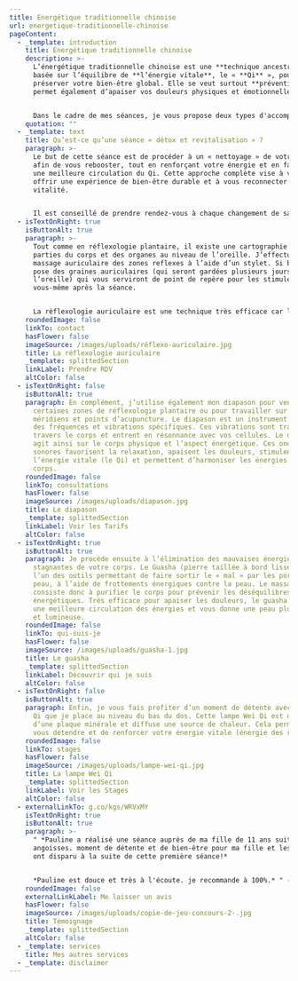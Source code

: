 ```yaml
---
title: Energétique traditionnelle chinoise
url: energetique-traditionnelle-chinoise
pageContent:
  - _template: introduction
    title: Energétique traditionnelle chinoise
    description: >-
      L’énergétique traditionnelle chinoise est une **technique ancestrale**
      basée sur l’équilibre de **l’énergie vitale**, le « **Qi** », pour
      préserver votre bien-être global. Elle se veut surtout **préventive** mais
      permet également d’apaiser vos douleurs physiques et émotionnelles. 


      Dans le cadre de mes séances, je vous propose deux types d'accompagnement : l'un sur-mesure, adapté à vos besoins et problématiques, et l'autre préventif, sous forme de séances de « **détox et revitalisation** ».
    quotation: ""
  - _template: text
    title: Qu’est-ce qu’une séance « détox et revitalisation » ?
    paragraph: >-
      Le but de cette séance est de procéder à un « nettoyage » de votre corps
      afin de vous rebooster, tout en renforçant votre énergie et en favorisant
      une meilleure circulation du Qi. Cette approche complète vise à vous
      offrir une expérience de bien-être durable et à vous reconnecter à votre
      vitalité.


      Il est conseillé de prendre rendez-vous à chaque changement de saison afin de vous aligner aux énergies propres à chacune d’elles, ou dès qu'un besoin spécifique se fait ressentir.
  - isTextOnRight: true
    isButtonAlt: true
    paragraph: >-
      Tout comme en réflexologie plantaire, il existe une cartographie des
      parties du corps et des organes au niveau de l’oreille. J’effectue un
      massage auriculaire des zones reflexes à l’aide d’un stylet. Si besoin, je
      pose des graines auriculaires (qui seront gardées plusieurs jours sur
      l’oreille) qui vous serviront de point de repère pour les stimuler
      vous-même après la séance. 


      La réflexologie auriculaire est une technique très efficace car le pavillon de l’oreille possède beaucoup d’innervations et se trouve proche du cerveau. L’information est donc envoyée au cerveau très rapidement, qui peut donc la transmettre aux différentes parties du corps concernées. La réflexologie auriculaire permet ainsi d’observer des bienfaits rapidement. Elle est utile pour réduire vos maux et douleurs.
    roundedImage: false
    linkTo: contact
    hasFlower: false
    imageSource: /images/uploads/réflexo-auriculaire.jpg
    title: La réflexologie auriculaire
    _template: splittedSection
    linkLabel: Prendre RDV
    altColor: false
  - isTextOnRight: false
    isButtonAlt: true
    paragraph: En complément, j’utilise également mon diapason pour venir stimuler
      certaines zones de réflexologie plantaire ou pour travailler sur des
      méridiens et points d’acupuncture. Le diapason est un instrument qui émet
      des fréquences et vibrations spécifiques. Ces vibrations sont transmises à
      travers le corps et entrent en résonnance avec vos cellules. Le diapason
      agit ainsi sur le corps physique et l’aspect énergétique. Ces ondes
      sonores favorisent la relaxation, apaisent les douleurs, stimulent
      l’énergie vitale (le Qi) et permettent d’harmoniser les énergies de votre
      corps.
    roundedImage: false
    linkTo: consultations
    hasFlower: false
    imageSource: /images/uploads/diapason.jpg
    title: Le diapason
    _template: splittedSection
    linkLabel: Voir les Tarifs
    altColor: false
  - isTextOnRight: true
    isButtonAlt: true
    paragraph: Je procède ensuite à l’élimination des mauvaises énergies et énergies
      stagnantes de votre corps. Le Guasha (pierre taillée à bord lisse) est
      l’un des outils permettant de faire sortir le « mal » par les pores de la
      peau, à l’aide de frottements énergiques contre la peau. Le massage Guasha
      consiste donc à purifier le corps pour prévenir les déséquilibres
      énergétiques. Très efficace pour apaiser les douleurs, le guasha permet
      une meilleure circulation des énergies et vous donne une peau plus lisse
      et lumineuse.
    roundedImage: false
    linkTo: qui-suis-je
    hasFlower: false
    imageSource: /images/uploads/guasha-1.jpg
    title: Le guasha
    _template: splittedSection
    linkLabel: Découvrir qui je suis
    altColor: false
  - isTextOnRight: false
    isButtonAlt: true
    paragraph: Enfin, je vous fais profiter d’un moment de détente avec la lampe Wei
      Qi que je place au niveau du bas du dos. Cette lampe Wei Qi est dotée
      d’une plaque minérale et diffuse une source de chaleur. Cela permet de
      vous détendre et de renforcer votre énergie vitale (énergie des reins).
    roundedImage: false
    linkTo: stages
    hasFlower: false
    imageSource: /images/uploads/lampe-wei-qi.jpg
    title: La lampe Wei Qi
    _template: splittedSection
    linkLabel: Voir les Stages
    altColor: false
  - externalLinkTo: g.co/kgs/WRVxMY
    isTextOnRight: true
    isButtonAlt: true
    paragraph: >-
      " *Pauline a réalisé une séance auprès de ma fille de 11 ans suite à des
      angoisses. moment de détente et de bien-être pour ma fille et les crises
      ont disparu à la suite de cette première séance!*


      *Pauline est douce et très à l'écoute. je recommande à 100%.* " - **Corinne**
    roundedImage: false
    externalLinkLabel: Me laisser un avis
    hasFlower: false
    imageSource: /images/uploads/copie-de-jeu-concours-2-.jpg
    title: Témoignage
    _template: splittedSection
    altColor: false
  - _template: services
    title: Mes autres services
  - _template: disclaimer
---
```

